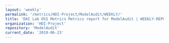 ```yaml
---
layout: 'weekly'
permalink: '/metrics/HDI-Project/ModelAudit/WEEKLY/'
title: 'DAI Lab OSS Metrics Metrics report for ModelAudit | WEEKLY-REPORT-2019-06-23'
organization: 'HDI-Project'
repository: 'ModelAudit'
current_date: '2019-06-23'
---
```

